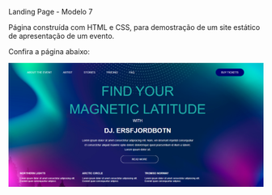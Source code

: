 Landing Page - Modelo 7

Página construída com HTML e CSS, para demostração de um site estático de apresentação de um evento.

Confira a página abaixo:

![](../landing-page7/img/landing-page7.png)

